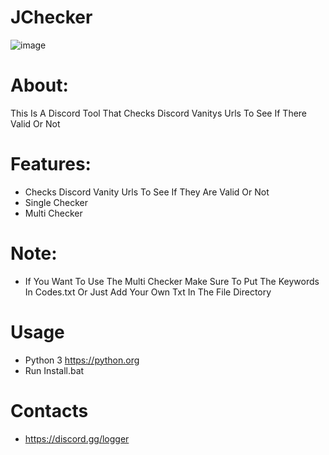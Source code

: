 # JChecker
![image](https://user-images.githubusercontent.com/106576578/182470088-3388d726-2f37-4ba9-91b6-34944a7fc746.png)

# About:
This Is A Discord Tool  That Checks Discord Vanitys Urls To See If There Valid Or Not

# Features:
- Checks Discord Vanity Urls To See If They Are Valid Or Not
- Single Checker
- Multi Checker

# Note:
- If You Want To Use The Multi Checker Make Sure To Put The Keywords In Codes.txt Or Just Add Your Own Txt In The File Directory

# Usage
- Python 3  https://python.org
- Run Install.bat

# Contacts
- https://discord.gg/logger

